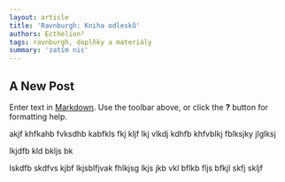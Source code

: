 ```yaml
---
layout: article
title: 'Ravnburgh: Kniha odlesků'
authors: Ecthelion²
tags: ravnburgh, doplňky a materiály
summary: 'zatím nic'
---
```




## A New Post

Enter text in [Markdown](http://daringfireball.net/projects/markdown/). Use the toolbar above, or click the **?** button for formatting help.

akjf khfkahb fvksdhb kabfkls fkj kljf lkj vlkdj 
kdhfb khfvblkj fblksjky jlglksj 

lkjdfb kld bkljs bk

lskdfb skdfvs kjbf lkjsblfjvak fhlkjsg lkjs jkb vkl bflkb fljs bfkjl skfj skljf 
